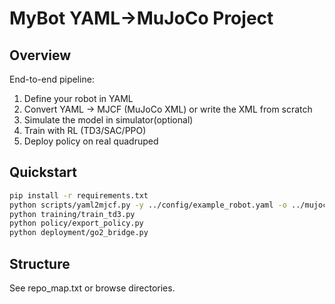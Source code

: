 # MyBot YAML→MuJoCo Project

## Overview
End-to-end pipeline:  
1. Define your robot in YAML  
2. Convert YAML → MJCF (MuJoCo XML) or write the XML from scratch
3. Simulate the model in simulator(optional)
4. Train with RL (TD3/SAC/PPO)  
5. Deploy policy on real quadruped

## Quickstart
```bash
pip install -r requirements.txt
python scripts/yaml2mjcf.py -y ../config/example_robot.yaml -o ../mujoco_xml/mybot.xml
python training/train_td3.py
python policy/export_policy.py
python deployment/go2_bridge.py
```

## Structure
See repo_map.txt or browse directories.
